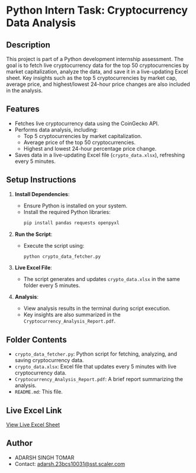 # Python Intern Task: Cryptocurrency Data Analysis

## Description
This project is part of a Python development internship assessment. The goal is to fetch live cryptocurrency data for the top 50 cryptocurrencies by market capitalization, analyze the data, and save it in a live-updating Excel sheet. Key insights such as the top 5 cryptocurrencies by market cap, average price, and highest/lowest 24-hour price changes are also included in the analysis.

## Features
- Fetches live cryptocurrency data using the CoinGecko API.
- Performs data analysis, including:
  - Top 5 cryptocurrencies by market capitalization.
  - Average price of the top 50 cryptocurrencies.
  - Highest and lowest 24-hour percentage price change.
- Saves data in a live-updating Excel file (`crypto_data.xlsx`), refreshing every 5 minutes.

## Setup Instructions
1. **Install Dependencies**:
   - Ensure Python is installed on your system.
   - Install the required Python libraries:
     ```bash
     pip install pandas requests openpyxl
     ```
2. **Run the Script**:
   - Execute the script using:
     ```bash
     python crypto_data_fetcher.py
     ```
3. **Live Excel File**:
   - The script generates and updates `crypto_data.xlsx` in the same folder every 5 minutes.

4. **Analysis**:
   - View analysis results in the terminal during script execution.
   - Key insights are also summarized in the `Cryptocurrency_Analysis_Report.pdf`.

## Folder Contents
- `crypto_data_fetcher.py`: Python script for fetching, analyzing, and saving cryptocurrency data.
- `crypto_data.xlsx`: Excel file that updates every 5 minutes with live cryptocurrency data.
- `Cryptocurrency_Analysis_Report.pdf`: A brief report summarizing the analysis.
- `README.md`: This file.

## Live Excel Link
[View Live Excel Sheet](https://docs.google.com/spreadsheets/d/1LdvJeJDywcELtgj29iDWyNxRZKDO_e6V/edit?usp=sharing&ouid=112635910988877342520&rtpof=true&sd=true)

## Author
- ADARSH SINGH TOMAR
- Contact: adarsh.23bcs10031@sst.scaler.com
